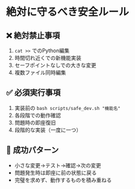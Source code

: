 # 絶対に守るべき安全ルール

## ❌ 絶対禁止事項
1. `cat >>` でのPython編集
2. 時間切れ近くでの新機能実装  
3. セーフポイントなしでの大きな変更
4. 複数ファイル同時編集

## ✅ 必須実行事項
1. 実装前の `bash scripts/safe_dev.sh "機能名"`
2. 各段階での動作確認
3. 問題時の即座復旧
4. 段階的な実装（一度に一つ）

## 🎯 成功パターン
- 小さな変更→テスト→確認→次の変更
- 問題発生時は即座に前の状態に戻る
- 完璧を求めず、動作するものを積み重ねる
